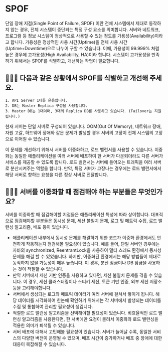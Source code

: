 # SPOF

단일 장애 지점(Single Point of Failure, SPOF) 이란 전체 시스템에서 제대로 동작하지 않는 경우, 전체 시스템이 중단되는 특정 구성 요소를 의미합니다. 서버와 네트워크, 프로그램 등 정보 시스템이 정상적으로 사용할 수 있는 정도를 가용성(Availability)이라고 합니다. 가용성은 정상적인 사용 시간(Uptime)을 전체 사용 시간(Uptime+Downtime)으로 나누어 구할 수 있습니다. 이때, 가용성이 99.999% 처럼 높은 경우에 고가용성(High Availability, HA)이라 합니다. 시스템이 고가용성을 만족하기 위해서는 SPOF를 식별하고, 개선하는 작업이 필요합니다.

## 🤷🏻‍♂️ 다음과 같은 상황에서 SPOF를 식별하고 개선해 주세요.

```
1. API Server 1대를 운용합니다.
2. DB는 Master Replica 구성을 사용합니다.
3. Master DB는 1대이며, 3대의 Replica DB를 사용하고 있습니다. (Failover는 지원됩니다.)
```

현재 서버는 단일 서버로 구성되어 있습니다. OOM(Out Of Memory), 네트워크 장애, 자원 고갈, 하드웨어 장애와 같은 문제가 발생할 경우 서버의 고장이 전체 시스템의 고장으로 이어질 수 있습니다.

이 문제를 개선하기 위해서 서버를 이중화하고, 로드 밸런서를 사용할 수 있습니다. 이중화는 동일한 애플리케이션을 여러 서버에 배포하여 한 서버가 다운되더라도 다른 서버가 서비스를 제공할 수 있도록 합니다. 로드 밸런서는 서버에 들어오는 트래픽을 여러 서버로 분산시켜주는 역할을 합니다. 만약, 특정 서버가 고장나는 경우에는 로드 밸런서에서 해당 서버로 향하는 요청을 다른 정상 서버로 전달합니다.

## 🤷🏻‍♂️ 서버를 이중화할 때 점검해야 하는 부분들은 무엇인가요?

서버를 이중화할 때 점검해야할 지점들은 애플리케이션 특성에 따라 상이합니다. 대표적으로 점검해야할 부분들은 동시성 문제, 세션 불일치 문제, 로그 및 메트릭 수집, 로드 밸런싱 알고리즘, 배포 등이 있습니다.

- 애플리케이션 내부에서 동시성 문제를 해결하기 위한 코드가 이중화 환경에서도 안전하게 작동하는지 점검해볼 필요성이 있습니다. 예를 들어, 단일 서버인 경우에는 자바의 synchronized, ReentrantLock을 사용하여 멀티 스레드 환경에서 동시성 문제를 해결 할 수 있었습니다. 하지만, 이중화된 환경에서는 해당 방법들이 제대로 동작하지 않을 가능성이 매우 높습니다. 이 경우, 분산 잠금이나 DB 잠금을 사용하는 것이 적절할 수 있습니다.
- 만약 서버에서 세션 기반 인증을 사용하고 있다면, 세션 불일치 문제를 겪을 수 있습니다. 이 경우, 세션 클러스터링이나 스티키 세션, 토큰 기반 인증, 외부 세션 저장소 등을 고려해야합니다.
- 서버에서 생성되는 로그와 메트릭 데이터가 여러 서버에 걸쳐서 쌓이게 됩니다. 해당 데이터를 시각화하여 한눈에 확인하기 위해서는 각 서버에서 발생되는 데이터를 수집 및 통합하여 관리할 필요성이 생깁니다.
- 적절한 로드 밸런싱 알고리즘을 선택해야할 필요성이 있습니다. 비효율적인 로드 밸런싱 알고리즘을 사용한다면, 한 서버에만 요청이 몰려서 이중화와 로드 밸런싱을 적용한 의미가 퇴색될 수 있습니다.
- 서버 배포에 대해서 고민해볼 필요성이 있습니다. 서버가 늘어날 수록, 동일한 서비스의 다양한 버전이 운영될 수 있으며, 배포 시간이 증가하거나 배포 중 장애에 대한 대응이 복잡해질 수 있습니다.